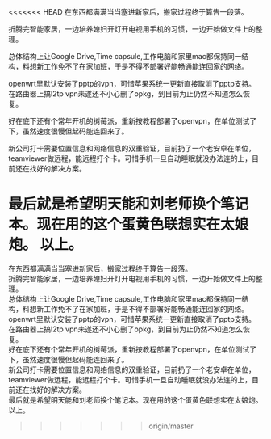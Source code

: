 <<<<<<< HEAD
在东西都满满当当塞进新家后，搬家过程终于算告一段落。  

折腾完智能家居，一边培养媳妇开灯开电视用手机的习惯，一边开始做文件上的整理。   

总体结构上让Google Drive,Time capsule,工作电脑和家里mac都保持同一结构，料想新工作免不了在家加班，于是不得不部署好能畅通能连回家的网络。  

openwrt里默认安装了pptp的vpn，可惜苹果系统一更新直接取消了pptp支持。在路由器上搞l2tp vpn未遂还不小心删了opkg，到目前为止仍然不知道怎么恢复。  

好在底下还有个常年开机的树莓派，重新按教程部署了openvpn，在单位测试了下，虽然速度很慢但起码能连回来了。  

新公司打卡需要位置信息和网络信息的双重验证，目前扔了一个老安卓在单位，teamviewer做远程，能远程打个卡。可惜手机一旦自动睡眠就没办法连的上，目前还在找好的解决方案。  

最后就是希望明天能和刘老师换个笔记本。现在用的这个蛋黄色联想实在太娘炮。
以上。
=======
在东西都满满当当塞进新家后，搬家过程终于算告一段落。    
折腾完智能家居，一边培养媳妇开灯开电视用手机的习惯，一边开始做文件上的整理。    
总体结构上让Google Drive,Time capsule,工作电脑和家里mac都保持同一结构，料想新工作免不了在家加班，于是不得不部署好能畅通能连回家的网络。    
openwrt里默认安装了pptp的vpn，可惜苹果系统一更新直接取消了pptp支持。在路由器上搞l2tp vpn未遂还不小心删了opkg，到目前为止仍然不知道怎么恢复。    
好在底下还有个常年开机的树莓派，重新按教程部署了openvpn，在单位测试了下，虽然速度很慢但起码能连回来了。    
新公司打卡需要位置信息和网络信息的双重验证，目前扔了一个老安卓在单位，teamviewer做远程，能远程打个卡。可惜手机一旦自动睡眠就没办法连的上，目前还在找好的解决方案。    
最后就是希望明天能和刘老师换个笔记本。现在用的这个蛋黄色联想实在太娘炮。    
以上。    
>>>>>>> origin/master

